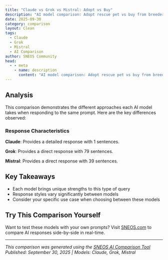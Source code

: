 ```yaml
---
title: "Claude vs Grok vs Mistral: Adopt vs Buy"
description: "AI model comparison: Adopt rescue pet vs buy from breeder - ethical considerations..."
date: 2025-09-30
category: comparison
layout: Clean
tags:
  - Claude
  - Grok
  - Mistral
  - AI Comparison
author: SNEOS Community
head:
  - - meta
    - name: description
      content: "AI model comparison: Adopt rescue pet vs buy from breeder - ethical considerations..."
---
```


<ChatComparison
  title="Claude vs Grok vs Mistral: Adopt vs Buy"
  prompt="Adopt rescue pet vs buy from breeder - ethical considerations"
  :responses='{
    "Claude": "This is a thoughtful question with valid ethical considerations on multiple sides:\n\n## Arguments for Adoption\n\n**Addressing overpopulation**\n- Millions of healthy animals are euthanized annually due to shelter overcrowding\n- Adoption directly saves a life and makes space for another animal in need\n\n**Ethical concerns about breeding**\n- Some breeding operations prioritize profit over animal welfare\n- Purebred animals often suffer from genetic health issues due to inbreeding\n- Contributing to breeding while shelters are full raises moral questions\n\n**Cost and practicality**\n- Adopted pets are typically spayed/neutered and vaccinated\n- Lower upfront costs\n- Wide variety of ages, sizes, and temperaments available\n\n## Arguments for Responsible Breeders\n\n**Predictability and specific needs**\n- Known temperament, size, and health history\n- Important for families with specific requirements (allergies, living situations)\n- Working animals (service dogs, livestock guardians) may need specific traits\n\n**Supporting ethical breeding**\n- Responsible breeders improve breed health through genetic testing\n- Preserve breed characteristics and working abilities\n- Often provide lifetime support and take dogs back if needed\n\n## Finding Middle Ground\n\n- **Research thoroughly** - whether adopting or buying, investigate the source\n- **Consider breed-specific rescues** if you want a particular type\n- **Support legislation** for better breeding standards and spay/neuter programs\n- **Avoid pet stores** that often source from puppy mills\n\nWhat factors are most important for your specific situation?",
    "Grok": "The decision to adopt a rescue pet versus buying from a breeder involves several ethical considerations. Both options have implications for animal welfare, overpopulation, and personal responsibility. Below, I outline the key ethical factors for each choice to help you make an informed decision.\n\n### **Adopting a Rescue Pet: Ethical Considerations**\n1. **Reducing Pet Overpopulation and Euthanasia Rates**\n   - Millions of pets are in shelters or rescue organizations waiting for homes. In the U.S. alone, approximately 6.3 million companion animals enter shelters annually, and about 920,000 are euthanized due to overcrowding (ASPCA, 2023).\n   - Adopting a pet directly saves a life by giving a home to an animal that might otherwise be euthanized or remain in a shelter for an extended period.\n   - It also indirectly helps by reducing demand for bred animals, which can contribute to fewer animals being produced for profit.\n\n2. **Discouraging Irresponsible Breeding Practices**\n   - Many shelter animals come from situations of neglect, abandonment, or overbreeding (e.g., puppy mills or backyard breeders). By adopting, you avoid supporting industries that prioritize profit over animal welfare, often keeping animals in inhumane conditions.\n   - Adopting sends a message against the commodification of animals and supports the idea that pets are not products but companions deserving of care.\n\n3. **Lower Financial Incentive for Exploitation**\n   - Adoption fees (typically $50\u2013$300) often cover spaying/neutering, vaccinations, and microchipping, and they support the shelter\u2019s mission to help more animals. This contrasts with breeder prices (often $500\u2013$3,000 or more), which can fuel profit-driven breeding.\n\n4. **Challenges and Ethical Responsibilities**\n   - Rescue pets may come with unknown histories, behavioral issues, or health problems due to past neglect or trauma. Ethically, adopters must commit to providing the necessary care, patience, and resources to help these animals adjust.\n   - There\u2019s a responsibility to ensure the pet is a good match for your lifestyle to avoid rehoming, which can be traumatic for the animal.\n\n### **Buying from a Breeder: Ethical Considerations**\n1. **Supporting Responsible Breeding (When Done Ethically)**\n   - Reputable breeders prioritize the health, temperament, and socialization of their animals. They often screen for genetic diseases, provide early veterinary care, and ensure proper living conditions.\n   - Buying from a responsible breeder can support the continuation of healthy bloodlines and breed-specific traits, which may be important for certain working dogs (e.g., guide dogs) or for preserving rare breeds.\n   - Ethical breeders typically take back animals if the buyer can no longer care for them, reducing the likelihood of the pet ending up in a shelter.\n\n2. **Risk of Supporting Unethical Practices**\n   - Not all breeders are ethical. Puppy mills and backyard breeders often prioritize profit over welfare, leading to overbreeding, poor living conditions, inbreeding-related health issues, and early separation of puppies from mothers.\n   - Buying from such sources perpetuates a cycle of suffering and contributes to pet overpopulation if the animals are not spayed/neutered and are later abandoned or surrendered.\n   - Ethically, it\u2019s critical to thoroughly research a breeder, visit their facilities, and ensure they follow humane practices (e.g., no mass production, health testing, transparency about lineage).\n\n3. **Personal Needs vs. Broader Impact**\n   - Some individuals seek specific breeds due to allergies (e.g., hypoallergenic dogs), predictable traits (e.g., size, energy level), or cultural/personal reasons. Buying from a breeder may meet these needs more reliably than adoption, where breed and history are often uncertain.\n   - However, prioritizing personal preference over the millions of shelter animals in need can be seen as less ethical, especially when many rescue organizations have breed-specific groups or a wide variety of animals available.\n\n4. **Financial and Social Implications**\n   - Paying high prices for a bred pet can reinforce the idea that animals are status symbols or luxury goods, which conflicts with the principle of treating animals as sentient beings with inherent value.\n   - Ethically, one must weigh whether the money spent on a breeder could instead support multiple rescue animals through adoption fees or donations.\n\n### **Comparative Ethical Analysis**\n- **Animal Welfare:** Adoption directly addresses immediate suffering by saving a life and reducing shelter overcrowding. Buying from a breeder risks supporting unethical practices unless rigorous vetting of the breeder is done, and it doesn\u2019t address the existing overpopulation crisis.\n- **Long-Term Impact:** Adoption helps break the cycle of overbreeding and abandonment. Responsible breeding can contribute to healthier animals in the long term but does little for the current surplus of homeless pets.\n- **Personal Responsibility:** Both options require a commitment to the animal\u2019s well-being, but adoption often involves taking on animals with past trauma, which may demand greater emotional and financial investment. Buying from a breeder may offer more predictability but comes with the ethical burden of ensuring the breeder\u2019s practices align with animal welfare standards.\n\n### **Practical Steps for Ethical Decision-Making**\n1. **If Considering Adoption:**\n   - Research local shelters or rescue groups (e.g., Petfinder.com lists adoptable pets by area and breed).\n   - Be honest about your ability to care for a pet with potential behavioral or health challenges.\n   - Consider fostering first to test compatibility and help animals in need, even temporarily.\n\n2. **If Considering a Breeder:**\n   - Verify the breeder\u2019s credibility through reviews, facility visits, and health certifications (e.g., Orthopedic Foundation for Animals certification for dogs).\n   - Ask for references from previous buyers and ensure the breeder follows ethical guidelines set by organizations like the American Kennel Club (AKC).\n   - Avoid pet stores or online marketplaces, as these often source from puppy mills.\n\n3. **Reflect on Your Motives:**\n   - Are you seeking a pet for companionship, or are specific breed traits essential for your lifestyle (e.g., a working dog)? If the latter, explore breed-specific rescues before turning to breeders.\n   - Consider the broader impact of your choice on animal welfare and overpopulation.\n\n### **Conclusion**\nFrom an ethical standpoint, adopting a rescue pet is generally seen as the more compassionate choice because it directly addresses the urgent issue of homeless animals and reduces demand for bred pets, which can fuel inhumane practices. However, buying from a responsible breeder can be ethically defensible if the buyer has specific needs that cannot be met through adoption and takes diligent steps to avoid supporting exploitative operations. The key is to prioritize animal welfare over convenience or aesthetics, ensuring that your decision reflects a commitment to reducing suffering and promoting responsible pet ownership. Where do your priorities lie in this debate, and are there specific circumstances influencing your choice?",
    "Mistral": "Choosing between adopting a rescue pet and buying from a breeder involves several ethical considerations. Here are some points to consider:\n\n### Adopting a Rescue Pet\n\n**Pros:**\n1. **Saving a Life:** Adopting a pet from a shelter or rescue organization saves an animal from potential euthanasia or a life in a shelter.\n2. **Reducing Overpopulation:** Adopting helps reduce the number of animals in shelters, which can alleviate overcrowding and resource strain.\n3. **Supporting Animal Welfare:** Shelters and rescue organizations often rely on adoption fees to fund their operations, which include medical care, food, and shelter for animals.\n4. **Combating Puppy Mills:** By adopting, you are not supporting unethical breeding practices, such as those found in puppy mills.\n5. **Variety of Pets:** Shelters often have a variety of breeds and ages, allowing you to find a pet that fits your lifestyle and preferences.\n\n**Cons:**\n1. **Unknown History:** Rescue pets may have unknown backgrounds, which can include health issues or behavioral problems.\n2. **Training Needs:** Some rescue pets may require additional training and socialization to adapt to a new home.\n\n### Buying from a Breeder\n\n**Pros:**\n1. **Known Background:** Buying from a reputable breeder often means you have a clearer understanding of the pet\u0027s health history, temperament, and genetic background.\n2. **Specific Breed:** If you have a strong preference for a particular breed, buying from a breeder may be the only way to ensure you get the breed you want.\n3. **Health Guarantees:** Reputable breeders often provide health guarantees and may have done genetic testing to ensure the health of their animals.\n\n**Cons:**\n1. **Ethical Concerns:** There is a risk of supporting unethical breeding practices, such as puppy mills, if the breeder is not reputable.\n2. **Contributing to Overpopulation:** Buying from a breeder does not help reduce the number of animals in shelters and may contribute to the overall pet overpopulation problem.\n3. **Cost:** Pets from breeders are often more expensive than those from shelters, which can be a financial burden.\n\n### Ethical Considerations\n\n1. **Animal Welfare:** Adopting from a shelter supports animal welfare by providing a home to an animal in need and reducing the demand for pets from unethical breeders.\n2. **Responsible Breeding:** If you choose to buy from a breeder, ensure they are reputable and practice ethical breeding. This includes providing good living conditions, health screenings, and socialization for their animals.\n3. **Community Impact:** Adopting from a shelter can have a positive impact on your local community by reducing the strain on animal welfare resources.\n4. **Long-Term Commitment:** Regardless of where you get your pet, it\u0027s important to be prepared for a long-term commitment, including financial and emotional responsibilities.\n\n### Conclusion\n\nAdopting a rescue pet is generally considered more ethical due to its direct support of animal welfare and reduction of pet overpopulation. However, if you have specific needs or preferences that can only be met by a particular breed, it\u0027s crucial to choose a reputable breeder who practices ethical breeding. Ultimately, the decision should be based on your personal values, lifestyle, and the well-being of the animal."
  }'
  published-date="22:46"
/>

## Analysis

This comparison demonstrates the different approaches each AI model takes when responding to the same prompt. Here are the key differences observed:

### Response Characteristics

**Claude**: Provides a detailed response with 1 sentences. 

**Grok**: Provides a direct response with 79 sentences. 

**Mistral**: Provides a direct response with 39 sentences. 

## Key Takeaways

- Each model brings unique strengths to this type of query
- Response styles vary significantly between models
- Consider your specific use case when choosing between these models

## Try This Comparison Yourself

Want to test these models with your own prompts? Visit [SNEOS.com](https://sneos.com) to compare AI responses side-by-side in real-time.

---

*This comparison was generated using the [SNEOS AI Comparison Tool](https://sneos.com)*
*Published: September 30, 2025 | Models: Claude, Grok, Mistral*
